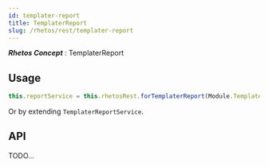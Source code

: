 ```yaml
---
id: templater-report
title: TemplaterReport
slug: /rhetos/rest/templater-report
---
```

***Rhetos Concept*** : TemplaterReport

## Usage

```ts
this.reportService = this.rhetosRest.forTemplaterReport(Module.TemplaterReportInfo);
````
Or by extending `TemplaterReportService`.


## API

TODO...
